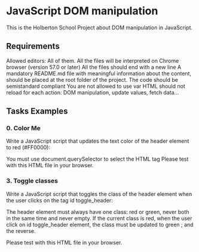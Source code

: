 # JavaScript DOM manipulation

This is the Holberton School Project about DOM manipulation in JavaScript. 

## Requirements

Allowed editors: All of them.
All the files will be interpreted on Chrome browser (version 57.0 or later)
All the files should end with a new line
A mandatory README.md file with meaningful information about the content, should be placed at the root folder of the project.
The code should be semistandard compliant
You are not allowed to use var
HTML should not reload for each action: DOM manipulation, update values, fetch data…

## Tasks Examples

### 0. Color Me

Write a JavaScript script that updates the text color of the header element to red (#FF0000):

You must use document.querySelector to select the HTML tag
Please test with this HTML file in your browser.

### 3. Toggle classes

Write a JavaScript script that toggles the class of the header element when the user clicks on the tag id toggle_header:

The header element must always have one class: red or green, never both in the same time and never empty. If the current class is red, when the user click on id toggle_header element, the class must be updated to green ; and the reverse.

Please test with this HTML file in your browser.
